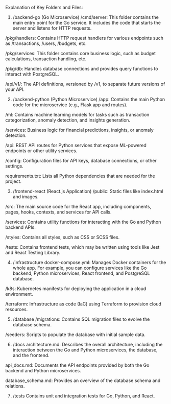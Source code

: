 Explanation of Key Folders and Files:
1. /backend-go (Go Microservice)
/cmd/server: This folder contains the main entry point for the Go service. It includes the code that starts the server and listens for HTTP requests.

/pkg/handlers: Contains HTTP request handlers for various endpoints such as /transactions, /users, /budgets, etc.

/pkg/services: This folder contains core business logic, such as budget calculations, transaction handling, etc.

/pkg/db: Handles database connections and provides query functions to interact with PostgreSQL.

/api/v1/: The API definitions, versioned by /v1, to separate future versions of your API.

2. /backend-python (Python Microservice)
/app: Contains the main Python code for the microservice (e.g., Flask app and routes).

/ml: Contains machine learning models for tasks such as transaction categorization, anomaly detection, and insights generation.

/services: Business logic for financial predictions, insights, or anomaly detection.

/api: REST API routes for Python services that expose ML-powered endpoints or other utility services.

/config: Configuration files for API keys, database connections, or other settings.

requirements.txt: Lists all Python dependencies that are needed for the project.

3. /frontend-react (React.js Application)
/public: Static files like index.html and images.

/src: The main source code for the React app, including components, pages, hooks, contexts, and services for API calls.

/services: Contains utility functions for interacting with the Go and Python backend APIs.

/styles: Contains all styles, such as CSS or SCSS files.

/tests: Contains frontend tests, which may be written using tools like Jest and React Testing Library.

4. /infrastructure
docker-compose.yml: Manages Docker containers for the whole app. For example, you can configure services like the Go backend, Python microservices, React frontend, and PostgreSQL database.

/k8s: Kubernetes manifests for deploying the application in a cloud environment.

/terraform: Infrastructure as code (IaC) using Terraform to provision cloud resources.

5. /database
/migrations: Contains SQL migration files to evolve the database schema.

/seeders: Scripts to populate the database with initial sample data.

6. /docs
architecture.md: Describes the overall architecture, including the interaction between the Go and Python microservices, the database, and the frontend.

api_docs.md: Documents the API endpoints provided by both the Go backend and Python microservices.

database_schema.md: Provides an overview of the database schema and relations.

7. /tests
Contains unit and integration tests for Go, Python, and React.